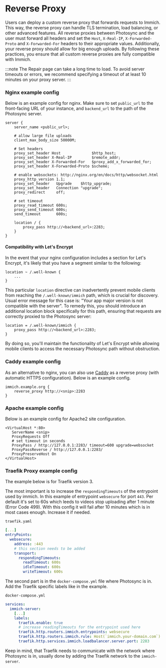 # Reverse Proxy

Users can deploy a custom reverse proxy that forwards requests to Immich. This way, the reverse proxy can handle TLS termination, load balancing, or other advanced features. All reverse proxies between  Photosync  and the user must forward all headers and set the `Host`, `X-Real-IP`, `X-Forwarded-Proto` and `X-Forwarded-For` headers to their appropriate values. Additionally, your reverse proxy should allow for big enough uploads. By following these practices, you ensure that all custom reverse proxies are fully compatible with Immich.

:::note
The Repair page can take a long time to load. To avoid server timeouts or errors, we recommend specifying a timeout of at least 10 minutes on your proxy server.
:::

### Nginx example config

Below is an example config for nginx. Make sure to set `public_url` to the front-facing URL of your instance, and `backend_url` to the path of the  Photosync  server.

```nginx
server {
    server_name <public_url>;

    # allow large file uploads
    client_max_body_size 50000M;

    # Set headers
    proxy_set_header Host              $http_host;
    proxy_set_header X-Real-IP         $remote_addr;
    proxy_set_header X-Forwarded-For   $proxy_add_x_forwarded_for;
    proxy_set_header X-Forwarded-Proto $scheme;

    # enable websockets: http://nginx.org/en/docs/http/websocket.html
    proxy_http_version 1.1;
    proxy_set_header   Upgrade    $http_upgrade;
    proxy_set_header   Connection "upgrade";
    proxy_redirect     off;

    # set timeout
    proxy_read_timeout 600s;
    proxy_send_timeout 600s;
    send_timeout       600s;

    location / {
        proxy_pass http://<backend_url>:2283;
    }
}
```

#### Compatibility with Let's Encrypt

In the event that your nginx configuration includes a section for Let's Encrypt, it's likely that you have a segment similar to the following:

```nginx
location ~ /.well-known {
    ...
}
```

This particular `location` directive can inadvertently prevent mobile clients from reaching the `/.well-known/immich` path, which is crucial for discovery. Usual error message for this case is: "Your app major version is not compatible with the server". To remedy this, you should introduce an additional location block specifically for this path, ensuring that requests are correctly proxied to the  Photosync  server:

```nginx
location = /.well-known/immich {
    proxy_pass http://<backend_url>:2283;
}
```

By doing so, you'll maintain the functionality of Let's Encrypt while allowing mobile clients to access the necessary  Photosync  path without obstruction.

### Caddy example config

As an alternative to nginx, you can also use [Caddy](https://caddyserver.com/) as a reverse proxy (with automatic HTTPS configuration). Below is an example config.

```
immich.example.org {
    reverse_proxy http://<snip>:2283
}
```

### Apache example config

Below is an example config for Apache2 site configuration.

```ApacheConf
<VirtualHost *:80>
   ServerName <snip>
   ProxyRequests Off
   # set timeout in seconds
   ProxyPass / http://127.0.0.1:2283/ timeout=600 upgrade=websocket
   ProxyPassReverse / http://127.0.0.1:2283/
   ProxyPreserveHost On
</VirtualHost>
```

### Traefik Proxy example config

The example below is for Traefik version 3.

The most important is to increase the `respondingTimeouts` of the entrypoint used by immich. In this example of entrypoint `websecure` for port `443`. Per default it's set to 60s which leeds to videos stop uploading after 1 minute (Error Code 499). With this config it will fail after 10 minutes which is in most cases enough. Increase it if needed.

`traefik.yaml`

```yaml
[...]
entryPoints:
  websecure:
    address: :443
    # this section needs to be added
    transport:
      respondingTimeouts:
        readTimeout: 600s
        idleTimeout: 600s
        writeTimeout: 600s
```

The second part is in the `docker-compose.yml` file where  Photosync  is in. Add the Traefik specific labels like in the example.

`docker-compose.yml`

```yaml
services:
  immich-server:
    [...]
    labels:
      traefik.enable: true
      # increase readingTimeouts for the entrypoint used here
      traefik.http.routers.immich.entrypoints: websecure
      traefik.http.routers.immich.rule: Host(`immich.your-domain.com`)
      traefik.http.services.immich.loadbalancer.server.port: 2283
```

Keep in mind, that Traefik needs to communicate with the network where  Photosync  is in, usually done
by adding the Traefik network to the `immich-server`.
